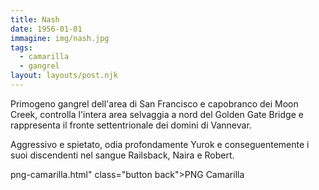 ```yaml
---
title: Nash
date: 1956-01-01
immagine: img/nash.jpg
tags:
  - camarilla
  - gangrel
layout: layouts/post.njk
---
```


Primogeno gangrel dell'area di San Francisco e capobranco dei Moon Creek, controlla l'intera area selvaggia a nord del Golden Gate Bridge e rappresenta il fronte settentrionale dei domini di Vannevar.

Aggressivo e spietato, odia profondamente Yurok e conseguentemente i suoi discendenti nel sangue Railsback, Naira e Robert.

png-camarilla.html" class="button back">PNG Camarilla</a>